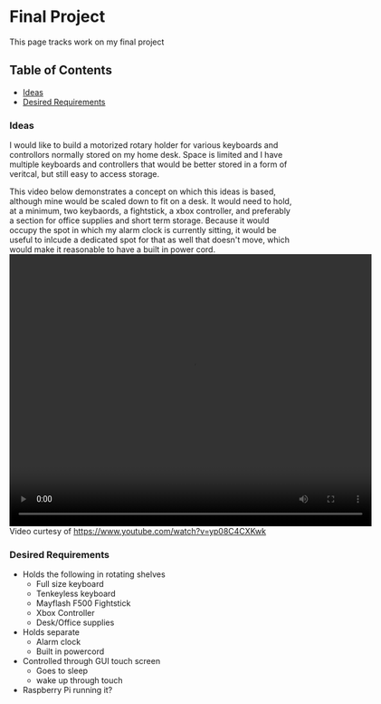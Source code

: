 # Final Project
This page tracks work on my final project

## Table of Contents
 - [Ideas](#ideas)
 - [Desired Requirements](#desired-requirements)


### Ideas
I would like to build a motorized rotary holder for various keyboards and controllors normally stored on my home desk.  Space is limited and I have multiple keyboards and controllers that would be better stored in a form of veritcal, but still easy to access storage.

This video <!--[here](diebold.mp4)--> below demonstrates a concept on which this ideas is based, although mine would be scaled down to fit on a desk.  It would need to hold, at a minimum, two keybaords, a fightstick, a xbox controller, and preferably a section for office supplies and short term storage. Because it would occupy the spot in which my alarm clock is currently sitting, it would be useful to inlcude a dedicated spot for that as well that doesn't move, which would make it reasonable to have a built in power cord.
<video width="640" height="480" controls>
  <source src="diebold.mp4" type="video/mp4">
</video>
Video curtesy of https://www.youtube.com/watch?v=yp08C4CXKwk


### Desired Requirements

- Holds the following in rotating shelves
  - Full size keyboard
  - Tenkeyless keyboard
  - Mayflash F500 Fightstick
  - Xbox Controller
  - Desk/Office supplies
- Holds separate
  - Alarm clock
  - Built in powercord
- Controlled through GUI touch screen
  - Goes to sleep
  - wake up through touch
- Raspberry Pi running it?



